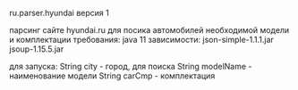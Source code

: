 ru.parser.hyundai версия 1 
 
парсинг сайте hyundai.ru для посика автомобилей необходимой модели и комплектации
требования: java 11
зависимости: json-simple-1.1.1.jar
             jsoup-1.15.5.jar

для запуска:
String city - город, для поиска
String modelName - наименование модели
String carCmp - комплектация
